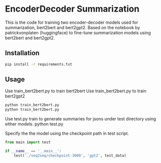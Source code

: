 # EncoderDecoder Summarization

This is the code for training two encoder-decoder models used for summarization, bert2bert and bert2gpt2.
Based on the notebook by patrickvonplaten (huggingface) to fine-tune summarization models using bert2bert and bert2gpt2.

## Installation

```bash
pip install -r requirements.txt
```

## Usage

Use train_bert2bert.py to train bert2bert 
Use train_bert2bert.py to train bert2gpt2

```bash
python train_bert2bert.py
python train_bert2bert.py
```

Use test.py train to generate summaries for jsons under test directory using either models.
python test.py

Specify the the model using the checkpoint path in test script.

```python
from main import test

if __name__ == '__main__':
	test('./seq2seq/checkpoint-3000', 'gpt2', test_data)
```
